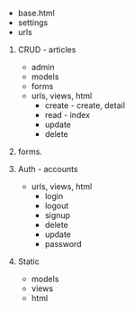 * base.html
* settings
* urls



1. CRUD - articles 
   * admin
   * models
   * forms
   * urls, views, html
     * create - create, detail
     * read - index
     * update
     * delete



2. forms.

   

3. Auth - accounts

   * urls, views, html
     * login
     * logout
     * signup
     * delete
     * update
     * password



4. Static
   * models
   * views
   * html